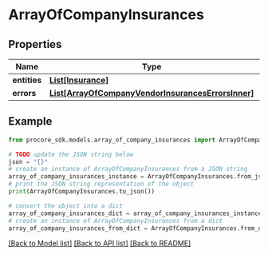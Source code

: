 # ArrayOfCompanyInsurances


## Properties

Name | Type | Description | Notes
------------ | ------------- | ------------- | -------------
**entities** | [**List[Insurance]**](Insurance.md) |  | [optional] 
**errors** | [**List[ArrayOfCompanyVendorInsurancesErrorsInner]**](ArrayOfCompanyVendorInsurancesErrorsInner.md) |  | [optional] 

## Example

```python
from procore_sdk.models.array_of_company_insurances import ArrayOfCompanyInsurances

# TODO update the JSON string below
json = "{}"
# create an instance of ArrayOfCompanyInsurances from a JSON string
array_of_company_insurances_instance = ArrayOfCompanyInsurances.from_json(json)
# print the JSON string representation of the object
print(ArrayOfCompanyInsurances.to_json())

# convert the object into a dict
array_of_company_insurances_dict = array_of_company_insurances_instance.to_dict()
# create an instance of ArrayOfCompanyInsurances from a dict
array_of_company_insurances_from_dict = ArrayOfCompanyInsurances.from_dict(array_of_company_insurances_dict)
```
[[Back to Model list]](../README.md#documentation-for-models) [[Back to API list]](../README.md#documentation-for-api-endpoints) [[Back to README]](../README.md)


